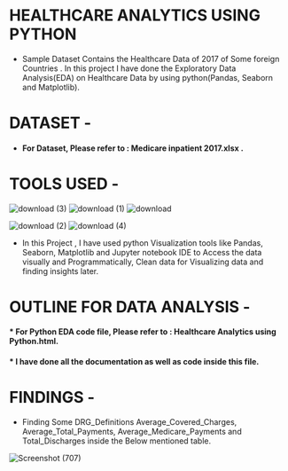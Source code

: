 # HEALTHCARE ANALYTICS USING PYTHON 
* Sample Dataset Contains the Healthcare Data of 2017 of Some foreign Countries . In this project I have done the Exploratory Data Analysis(EDA) on Healthcare Data by using python(Pandas, Seaborn and Matplotlib).

# DATASET -
* #### For Dataset, Please refer to : Medicare inpatient 2017.xlsx .

# TOOLS USED -
 
  ![download (3)](https://user-images.githubusercontent.com/111995863/190873058-7b0d8458-65fe-48ad-8140-335ce1790525.png)
   ![download (1)](https://user-images.githubusercontent.com/111995863/190873103-c0f39869-897e-427e-a344-bd9248cde2d5.png)
  ![download](https://user-images.githubusercontent.com/111995863/190873144-f03e3efb-9db2-4880-a4ec-02a32598d7bf.png)


   ![download (2)](https://user-images.githubusercontent.com/111995863/190873203-5d6acca6-96c1-4857-a2e5-82c78dbb9013.png)
             ![download (4)](https://user-images.githubusercontent.com/111995863/190873273-eb0c8911-09f4-42d0-9882-31cdaaf37feb.png)
             
  * In this Project , I have used python Visualization tools like Pandas, Seaborn, Matplotlib and Jupyter notebook IDE to Access the data visually and Programmatically, Clean data for Visualizing data and finding insights later.



# OUTLINE FOR DATA ANALYSIS -
#### * For Python EDA code file, Please refer to : Healthcare Analytics using Python.html.
#### * I have done all the documentation as well as code inside this file.



# FINDINGS -
 * Finding Some DRG_Definitions Average_Covered_Charges, Average_Total_Payments, Average_Medicare_Payments and Total_Discharges inside the Below mentioned table.
 
 ![Screenshot (707)](https://user-images.githubusercontent.com/111995863/190873995-f702688e-0a86-4529-aa43-f497b9bf3328.png)
 

 
